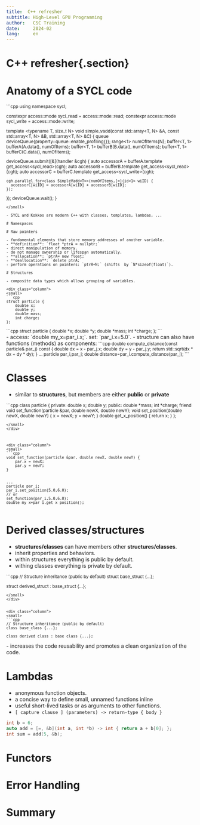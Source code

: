 ```yaml
---
title:  C++ refresher 
subtitle: High-Level GPU Programming 
author:   CSC Training
date:     2024-02
lang:     en
---
```


# C++ refresher{.section}

# Anatomy of a SYCL code

<small>
```cpp
using namespace sycl;

constexpr access::mode sycl_read = access::mode::read; constexpr access::mode sycl_write = access::mode::write;

template <typename T, size_t N>
void simple_vadd(const std::array<T, N> &A, const std::array<T, N> &B, std::array<T, N> &C) {
  queue deviceQueue{property::queue::enable_profiling{}};
  range<1> numOfItems{N};
  buffer<T, 1> bufferA(A.data(), numOfItems); buffer<T, 1> bufferB(B.data(), numOfItems); buffer<T, 1> bufferC(C.data(), numOfItems);

  deviceQueue.submit([&](handler &cgh) {
    auto accessorA = bufferA.template get_access<sycl_read>(cgh); auto accessorB = bufferB.template get_access<sycl_read>(cgh);
    auto accessorC = bufferC.template get_access<sycl_write>(cgh);

    cgh.parallel_for<class SimpleVadd<T>>(numOfItems,[=](id<1> wiID) {
      accessorC[wiID] = accessorA[wiID] + accessorB[wiID];
    });
  });
  deviceQueue.wait();
}
```
</small>

- SYCL and Kokkos are modern C++ with classes, templates, lambdas, ...

# Namespaces 

# Raw pointers

- fundamental elements that store memory addresses of another variable. 
- **definition**: `float *ptrA = nullptr;`
- direct manipulation of memory.
- do not manage ownership or lifespan automatically.
- **allocation**: `ptrA= new float;`
- **deallocation**: `delete ptrA;`
- perform operations on pointers: `ptrA+N;` (shifts  by `N*sizeof(float)`).

# Structures

- composite data types which allows grouping of variables.

<div class="column">
<small>
```cpp
struct particle {
    double x;
    double y;
    double mass;
    int charge;
};
```
</small>

</div>

<div class="column">
<small>
```cpp
struct particle {
    double *x;
    double *y;
    double *mass;
    int *charge;
};
```
</small>
</div>
- access:  `double my_x=par_i.x;`. set: `par_i.x=5.0`. 
- structure can also  have functions (methods) as components:
<small>
```cpp
double compute_distance(const particle& par_j) const {
        double dx = x - par_j.x;
        double dy = y - par_j.y;
        return std::sqrt(dx * dx + dy * dy);
    }
...
particle par_i,par_j;
double distance=par_i.compute_distance(par_j);
```
</small>

# Classes

- similar to **structures**,  but members are either **public** or **private**

<div class="column">
<small>
```cpp
class particle {
private:
    double x;
    double y;
public:
    double *mass;
    int *charge;
    friend void set_function(particle &par, double newX, double newY); 
    void set_position(double newX, double newY) {
        x = newX;
        y = newY;
    }
    double get_x_position() { return x; }
};

```
</small>
</div>



<div class="column">
<small>
```cpp
void set_function(particle &par, double newX, double newY) {
    par.x = newX;
    par.y = newY;
}


...
particle par_i; 
par_i.set_position(5.0,6.0);  
// or
set_function(par_i,5.0,6.0); 
double my_x=par_i.get_x_position(); 
```
</small>
</div>


# Derived **classes/structures**

- **structures/classes** can have members other **structures/classes**.
- inherit properties and behaviors.
- within structures everything is public by default.
- withing classes  everything is private by default.

<div class="column">
<small>
```cpp
// Structure inheritance (public by default)
struct base_struct {...};

struct derived_struct : base_struct {...};
```
</small>
</div>


<div class="column">
<small>
```cpp
// Structure inheritance (public by default)
class base_class {...};

class derived_class : base_class {...};
```
</small>
</div>
- increases the code reusability and promotes a clean organization of the code.

# Lambdas

- anonymous function objects.
- a concise way to define small, unnamed functions inline 
- useful short-lived tasks or as arguments to other functions.
- `[ capture clause ] (parameters) -> return-type { body }`
```cpp
int b = 6;
auto add = [=, &b](int a, int *b) -> int { return a + b[0]; };
int sum = add(5, &b);

```


# Functors

# Error Handling

# Summary